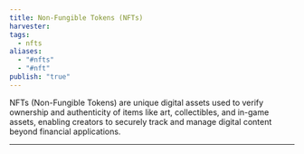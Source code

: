 ```yaml
---
title: Non-Fungible Tokens (NFTs)
harvester: 
tags:
  - nfts
aliases:
  - "#nfts"
  - "#nft"
publish: "true"
---
```


NFTs (Non-Fungible Tokens) are unique digital assets used to verify ownership and authenticity of items like art, collectibles, and in-game assets, enabling creators to securely track and manage digital content beyond financial applications.

---

